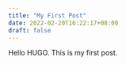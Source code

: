```yaml
---
title: "My First Post"
date: 2022-02-20T16:22:17+08:00
draft: false
---
```


Hello HUGO. This is my first post.
